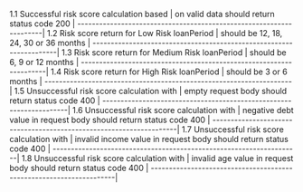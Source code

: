 1.1 Successful risk score calculation based                         |
on valid data should return status code 200                         |
--------------------------------------------------------------------|
1.2 Risk score return for Low Risk loanPeriod                       |
should be 12, 18, 24, 30 or 36 months                               |
--------------------------------------------------------------------|
1.3 Risk score return for Medium Risk loanPeriod                    |
should be 6, 9 or 12 months                                         |
--------------------------------------------------------------------|
1.4 Risk score return for High Risk loanPeriod                      |
should be 3 or 6 months                                             |
--------------------------------------------------------------------|
1.5 Unsuccessful risk score calculation with                        |
empty request body should return status code 400                    |
--------------------------------------------------------------------|
1.6 Unsuccessful risk score calculation with                        |
negative debt value in request body should return status code 400   |
--------------------------------------------------------------------|
1.7 Unsuccessful risk score calculation with                        |
invalid income  value in request body should return status code 400 |
--------------------------------------------------------------------|
1.8 Unsuccessful risk score calculation with                        |
invalid аge  value in request body should return status code 400    |
--------------------------------------------------------------------|